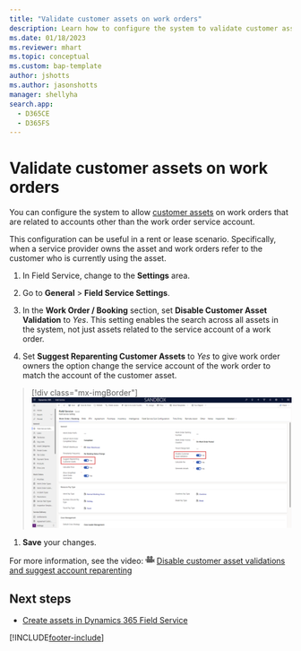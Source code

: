 ```yaml
---
title: "Validate customer assets on work orders"
description: Learn how to configure the system to validate customer assets on work orders in Dynamics 365 Field Service.
ms.date: 01/18/2023
ms.reviewer: mhart
ms.topic: conceptual
ms.custom: bap-template
author: jshotts
ms.author: jasonshotts
manager: shellyha
search.app: 
  - D365CE
  - D365FS
---
```


# Validate customer assets on work orders

You can configure the system to allow [customer assets](assets.md) on work orders that are related to accounts other than the work order service account.

This configuration can be useful in a rent or lease scenario. Specifically, when a service provider owns the asset and work orders refer to the customer who is currently using the asset.

1. In Field Service, change to the **Settings** area.

1. Go to **General** > **Field Service Settings**.

1. In the **Work Order / Booking** section, set **Disable Customer Asset Validation** to _Yes_. This setting enables the search across all assets in the system, not just assets related to the service account of a work order.

1. Set **Suggest Reparenting Customer Assets** to _Yes_ to give work order owners the option change the service account of the work order to match the account of the customer asset.

> [!div class="mx-imgBorder"]
> ![Screenshot of the Field Service settings.](./media/customer-asset-settings-validation.png)

1. **Save** your changes.

For more information, see the video: ![Video symbol](../field-service/media/video-icon.png "Video symbol") [Disable customer asset validations and suggest account reparenting](https://youtu.be/kFgGuO_36oI)

## Next steps

- [Create assets in Dynamics 365 Field Service](assets.md)

[!INCLUDE[footer-include](../includes/footer-banner.md)]
